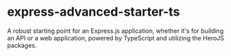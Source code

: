# express-advanced-starter-ts
A robust starting point for an Express.js application, whether it's for building an API or a web application, powered by TypeScript and utilizing the HeroJS packages.

